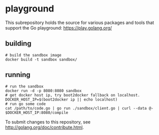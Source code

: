 # playground

This subrepository holds the source for various packages and tools that support
the Go playground: https://play.golang.org/

## building

```
# build the sandbox image
docker build -t sandbox sandbox/
```

## running

```
# run the sandbox
docker run -d -p 8080:8080 sandbox
# get docker host ip, try boot2docker fallback on localhost.
DOCKER_HOST_IP=$(boot2docker ip || echo localhost)
# run go some code
cat /path/to/code.go | go run ./sandbox/client.go | curl --data @- $DOCKER_HOST_IP:8080/compile
```

To submit changes to this repository, see http://golang.org/doc/contribute.html.
